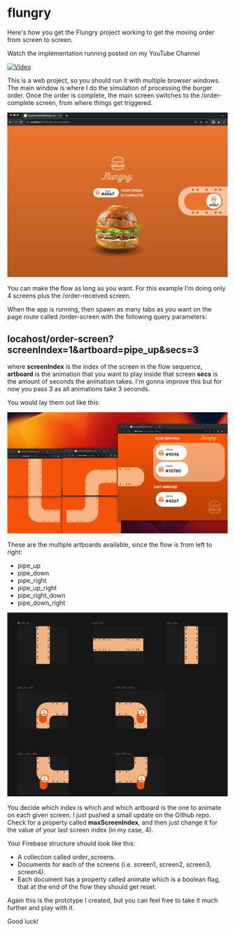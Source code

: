 # flungry

Here's how you get the Flungry project working to get the moving order from screen to screen.

Watch the implementation running posted on my YouTube Channel 

[![Video](https://i.ytimg.com/vi_webp/idZwAgenFX0/maxresdefault.webp)](https://youtu.be/idZwAgenFX0)

This is a web project, so you should run it with multiple browser windows.
The main window is where I do the simulation of processing the burger order. 
Once the order is complete, the main screen switches to the /order-complete screen, from where things get triggered.

![Screenshot1](img1.png)

You can make the flow as long as you want. For this example I'm doing only 4 screens plus the /order-received screen.

When the app is running, then spawn as many tabs as you want on the page route called /order-screen with the following query parameters:

## locahost/order-screen?screenIndex=1&artboard=pipe_up&secs=3 ##

where **screenIndex** is the index of the screen in the flow sequence,
**artboard** is the animation that you want to play inside that screen
**secs** is the amount of seconds the animation takes. I'm gonna improve this but for now you pass 3 as all animations take 3 seconds.

You would lay them out like this:

![Screenshot2](img2.png)

These are the multiple artboards available, since the flow is from left to right:
- pipe_up
- pipe_down
- pipe_right
- pipe_up_right
- pipe_right_down
- pipe_down_right

![Screenshot2](img3.png)

You decide which index is which and which artboard is the one to animate on each given screen. I just pushed a small update on the Github repo. Check for a property called **maxScreenIndex**, and then just change it for the value of your last screen index (in my case, 4).

Your Firebase structure should look like this:
- A collection called order_screens.
- Documents for each of the screens (i.e. screen1, screen2, screen3, screen4).
- Each document has a property called animate which is a boolean flag, that at the end of the flow they should get reset.

Again this is the prototype I created, but you can feel free to take it much further and play with it.

Good luck!
